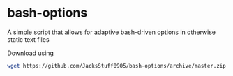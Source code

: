 # bash-options
A simple script that allows for adaptive bash-driven options in otherwise static text files


Download using 
```bash
wget https://github.com/JacksStuff0905/bash-options/archive/master.zip
```
